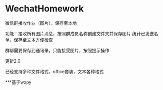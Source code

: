 # WechatHomework     
微信群接收作业（图片），保存至本地

功能：接收所有图片消息，按照群成员名称创建文件夹并保存图片
     统计已发送名单，保存至文本方便检查


群聊需要保存到通讯录，只能接受图片，按照提示操作




更新2.0


已经支持多种文件格式，office套装，文本各种格式



***基于wxpy
